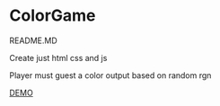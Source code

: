 # ColorGame
README.MD

Create just html css and js

Player must guest a color output based on random rgn

[DEMO](https://damarowen.github.io/ColorGame/)
